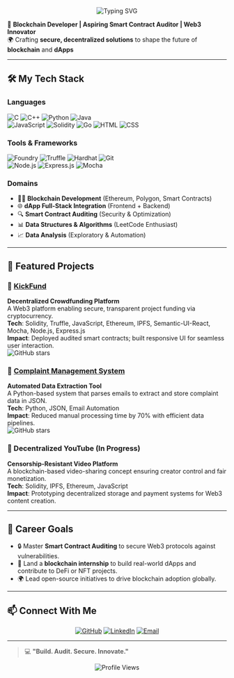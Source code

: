 <p align="center" style="margin-top: 40px;">
  <img src="https://readme-typing-svg.herokuapp.com?font=Fira+Code&size=48&pause=1000&color=41E0E8&center=true&vCenter=true&width=2000&repeat=true&lines=Hey%2C+I'm+Kamil!%2CBlockchain+Developer+%7C+Aspiring+Auditor+%7C+Security+Researcher&speed=80" alt="Typing SVG" />
</p>

🚀 **Blockchain Developer | Aspiring Smart Contract Auditor | Web3 Innovator**  
🌍 Crafting **secure, decentralized solutions** to shape the future of **blockchain** and **dApps**


---

## 🛠️ My Tech Stack

### Languages
![C](https://img.shields.io/badge/-C-00599C?style=flat&logo=c) ![C++](https://img.shields.io/badge/-C++-00599C?style=flat&logo=cplusplus) ![Python](https://img.shields.io/badge/-Python-3776AB?style=flat&logo=python) ![Java](https://img.shields.io/badge/-Java-007396?style=flat&logo=java)  
![JavaScript](https://img.shields.io/badge/-JavaScript-F7DF1E?style=flat&logo=javascript) ![Solidity](https://img.shields.io/badge/-Solidity-363636?style=flat&logo=solidity) ![Go](https://img.shields.io/badge/-Go-00ADD8?style=flat&logo=go) ![HTML](https://img.shields.io/badge/-HTML-E34F26?style=flat&logo=html5) ![CSS](https://img.shields.io/badge/-CSS-1572B6?style=flat&logo=css3)

### Tools & Frameworks
![Foundry](https://img.shields.io/badge/-Foundry-000000?style=flat) ![Truffle](https://img.shields.io/badge/-Truffle-5C2D91?style=flat) ![Hardhat](https://img.shields.io/badge/-Hardhat-F7B93E?style=flat) ![Git](https://img.shields.io/badge/-Git-F05032?style=flat&logo=git)  
![Node.js](https://img.shields.io/badge/-Node.js-339933?style=flat&logo=node.js) ![Express.js](https://img.shields.io/badge/-Express.js-000000?style=flat) ![Mocha](https://img.shields.io/badge/-Mocha-8D5524?style=flat&logo=mocha)

### Domains
- 🧑‍💻 **Blockchain Development** (Ethereum, Polygon, Smart Contracts)  
- 🌐 **dApp Full-Stack Integration** (Frontend + Backend)  
- 🔍 **Smart Contract Auditing** (Security & Optimization)  
- 📊 **Data Structures & Algorithms** (LeetCode Enthusiast)  
- 📈 **Data Analysis** (Exploratory & Automation)

---

## 🌟 Featured Projects

### 🔗 [KickFund](https://github.com/kamilsiu/kickfund)  
**Decentralized Crowdfunding Platform**  
A Web3 platform enabling secure, transparent project funding via cryptocurrency.  
**Tech**: Solidity, Truffle, JavaScript, Ethereum, IPFS, Semantic-UI-React, Mocha, Node.js, Express.js  
**Impact**: Deployed audited smart contracts; built responsive UI for seamless user interaction.  
![GitHub stars](https://img.shields.io/github/stars/kamilsiu/kickfund?style=social)

### 🔗 [Complaint Management System](https://github.com/kamilsiu/37codeBlooded)  
**Automated Data Extraction Tool**  
A Python-based system that parses emails to extract and store complaint data in JSON.  
**Tech**: Python, JSON, Email Automation  
**Impact**: Reduced manual processing time by 70% with efficient data pipelines.  
![GitHub stars](https://img.shields.io/github/stars/kamilsiu/37codeBlooded?style=social)

### 🔗 Decentralized YouTube (In Progress)  
**Censorship-Resistant Video Platform**  
A blockchain-based video-sharing concept ensuring creator control and fair monetization.  
**Tech**: Solidity, IPFS, Ethereum, JavaScript  
**Impact**: Prototyping decentralized storage and payment systems for Web3 content creation.

---

## 🎯 Career Goals

- 🔒 Master **Smart Contract Auditing** to secure Web3 protocols against vulnerabilities.  
- 💼 Land a **blockchain internship** to build real-world dApps and contribute to DeFi or NFT projects.  
- 🌍 Lead open-source initiatives to drive blockchain adoption globally.

---

## 📫 Connect With Me

<p align="center">
  <a href="https://github.com/kamilsiu"><img src="https://img.shields.io/badge/-GitHub-181717?style=for-the-badge&logo=github" alt="GitHub"></a>
  <a href="https://www.linkedin.com/in/kamil-nissar-348145252/"><img src="https://img.shields.io/badge/-LinkedIn-0A66C2?style=for-the-badge&logo=linkedin" alt="LinkedIn"></a>
  <a href="mailto:your-email@example.com"><img src="https://img.shields.io/badge/-Email-D14836?style=for-the-badge&logo=gmail" alt="Email"></a>
</p>

---

> 💻 **"Build. Audit. Secure. Innovate."**

<p align="center">
  <img src="https://komarev.com/ghpvc/?username=kamilsiu&color=blue" alt="Profile Views" />
</p>
